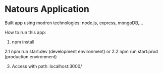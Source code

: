 # Natours Application

Built app using modren technologies: node.js, express, mongoDB,...

How to run this app:

1. npm install

2.1 npm run start:dev (development environment)
or
2.2 npm run start:prod (production environment)

3. Access with path: localhost:3000/
